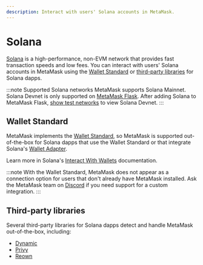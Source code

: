 ```yaml
---
description: Interact with users' Solana accounts in MetaMask.
---
```


# Solana

[Solana](https://solana.com/) is a high-performance, non-EVM network that provides fast transaction speeds and low fees.
You can interact with users' Solana accounts in MetaMask using the [Wallet Standard](#wallet-standard) or [third-party libraries](#third-party-libraries) for Solana dapps.

:::note Supported Solana networks
MetaMask supports Solana Mainnet.
Solana Devnet is only supported on [MetaMask Flask](/snaps/get-started/install-flask).
After adding Solana to MetaMask Flask, [show test networks](https://support.metamask.io/configure/networks/how-to-view-testnets-in-metamask/) to view Solana Devnet.
:::

## Wallet Standard

MetaMask implements the [Wallet Standard](https://github.com/wallet-standard/wallet-standard), so MetaMask is supported out-of-the-box for Solana dapps that use the Wallet Standard or that integrate Solana's [Wallet Adapter](https://github.com/anza-xyz/wallet-adapter/blob/master/APP.md).

Learn more in Solana's [Interact With Wallets](https://solana.com/developers/courses/intro-to-solana/interact-with-wallets) documentation.

:::note
With the Wallet Standard, MetaMask does not appear as a connection option for users that don't already have MetaMask installed.
Ask the MetaMask team on [Discord](https://discord.gg/consensys) if you need support for a custom integration.
:::

## Third-party libraries

Several third-party libraries for Solana dapps detect and handle MetaMask out-of-the-box, including:

- [Dynamic](https://docs.dynamic.xyz/introduction/welcome)
- [Privy](https://docs.privy.io/welcome)
- [Reown](https://docs.reown.com/overview)
